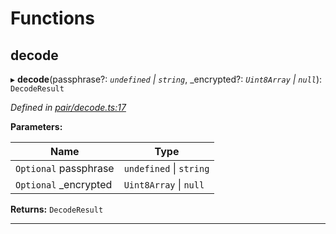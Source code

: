 

# Functions

<a id="decode"></a>

##  decode

▸ **decode**(passphrase?: *`undefined` \| `string`*, _encrypted?: *`Uint8Array` \| `null`*): `DecodeResult`

*Defined in [pair/decode.ts:17](https://github.com/polkadot-js/common/blob/ebb4df2/packages/keyring/src/pair/decode.ts#L17)*

**Parameters:**

| Name | Type |
| ------ | ------ |
| `Optional` passphrase | `undefined` \| `string` |
| `Optional` _encrypted | `Uint8Array` \| `null` |

**Returns:** `DecodeResult`

___

